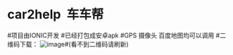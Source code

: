 # car2help  车车帮
#项目由IONIC开发
#已经打包成安卓apk
#GPS 摄像头 百度地图均可以调用
#二维码下载：
![image](https://static.pgyer.com/app/qrcode/car2help)#(看不到二维码请刷新)
